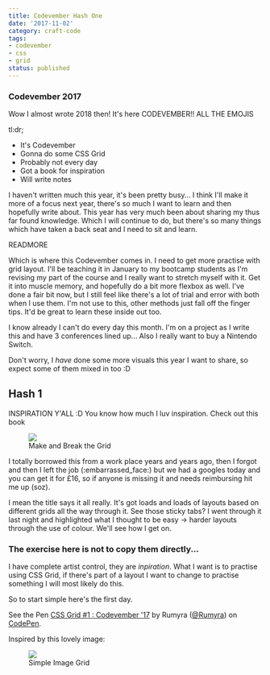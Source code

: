 ```yaml
---
title: Codevember Hash One
date: '2017-11-02'
category: craft-code
tags:
- codevember
- css
- grid
status: published
---
```


### Codevember 2017

Wow I almost wrote 2018 then! It's here CODEVEMBER!! ALL THE EMOJIS

tl:dr;

<ul>
  <li>It's Codevember</li>
  <li>Gonna do some CSS Grid</li>
  <li>Probably not every day</li>
  <li>Got a book for inspiration</li>
  <li>Will write notes</li>
</ul>

I haven't written much this year, it's been pretty busy... I think I'll make it more of a focus next year, there's so much I want to learn and then hopefully write about. This year has very much been about sharing my thus far found knowledge. Which I will continue to do, but there's so many things which have taken a back seat and I need to sit and learn.

READMORE

Which is where this Codevember comes in. I need to get more practise with grid layout. I'll be teaching it in January to my bootcamp students as I'm revising my part of the course and I really want to stretch myself with it. Get it into muscle memory, and hopefully do a bit more flexbox as well. I've done a fair bit now, but I still feel like there's a lot of trial and error with both when I use them. I'm not use to this, other methods just fall off the finger tips. It'd be great to learn these inside out too.

I know already I can't do every day this month. I'm on a project as I write this and have 3 conferences lined up... Also I really want to buy a Nintendo Switch.

Don't worry, I _have_ done some more visuals this year I want to share, so expect some of them mixed in too :D

## Hash 1

INSPIRATION Y'ALL :D You know how much I luv inspiration. Check out this book

<figure>
  <img src="media/cssGridBook.jpg" />
  <figcaption>Make and Break the Grid</figcaption>
</figure>

I totally borrowed this from a work place years and years ago, then I forgot and then I left the job (:embarrassed_face:) but we had a googles today and you can get it for £16, so if anyone is missing it and needs reimbursing hit me up (soz).

I mean the title says it all really. It's got loads and loads of layouts based on different grids all the way through it. See those sticky tabs? I went through it last night and highlighted what I thought to be easy -> harder layouts through the use of colour. We'll see how I get on.

### The exercise here is not to copy them directly...

I have complete artist control, they are _inpiration_. What I want is to practise using CSS Grid, if there's part of a layout I want to change to practise something I will most likely do this.

So to start simple here's the first day.

<p data-height="300" data-theme-id="1345" data-slug-hash="Vrerme" data-default-tab="html,result" data-user="Rumyra" data-embed-version="2" data-pen-title="CSS Grid #1 : Codevember '17" class="codepen">See the Pen <a href="https://codepen.io/Rumyra/pen/Vrerme/">CSS Grid #1 : Codevember '17</a> by Rumyra (<a href="https://codepen.io/Rumyra">@Rumyra</a>) on <a href="https://codepen.io">CodePen</a>.</p>
<script async src="https://production-assets.codepen.io/assets/embed/ei.js"></script>

Inspired by this lovely image:

<figure>
  <img src="media/cssGrid1.jpg" />
  <figcaption>Simple Image Grid</figcaption>
</figure>

